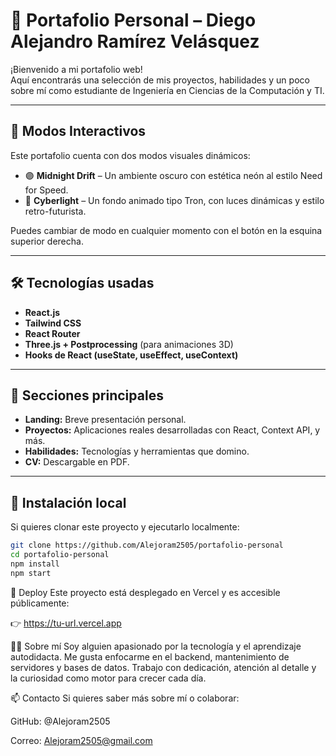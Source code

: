 # 🚀 Portafolio Personal – Diego Alejandro Ramírez Velásquez

¡Bienvenido a mi portafolio web!  
Aquí encontrarás una selección de mis proyectos, habilidades y un poco sobre mí como estudiante de Ingeniería en Ciencias de la Computación y TI.

---

## 🌌 Modos Interactivos

Este portafolio cuenta con dos modos visuales dinámicos:

- 🟣 **Midnight Drift** – Un ambiente oscuro con estética neón al estilo Need for Speed.
- 🔵 **Cyberlight** – Un fondo animado tipo Tron, con luces dinámicas y estilo retro-futurista.

Puedes cambiar de modo en cualquier momento con el botón en la esquina superior derecha.

---

## 🛠️ Tecnologías usadas

- **React.js**
- **Tailwind CSS**
- **React Router**
- **Three.js + Postprocessing** (para animaciones 3D)
- **Hooks de React (useState, useEffect, useContext)**

---

## 📂 Secciones principales

- **Landing:** Breve presentación personal.
- **Proyectos:** Aplicaciones reales desarrolladas con React, Context API, y más.
- **Habilidades:** Tecnologías y herramientas que domino.
- **CV:** Descargable en PDF.

---

## 📁 Instalación local

Si quieres clonar este proyecto y ejecutarlo localmente:

```bash
git clone https://github.com/Alejoram2505/portafolio-personal
cd portafolio-personal
npm install
npm start
```

🔗 Deploy
Este proyecto está desplegado en Vercel y es accesible públicamente:

👉 https://tu-url.vercel.app

👨‍💻 Sobre mí
Soy alguien apasionado por la tecnología y el aprendizaje autodidacta. Me gusta enfocarme en el backend, mantenimiento de servidores y bases de datos.
Trabajo con dedicación, atención al detalle y la curiosidad como motor para crecer cada día.

📫 Contacto
Si quieres saber más sobre mí o colaborar:

GitHub: @Alejoram2505

Correo: Alejoram2505@gmail.com